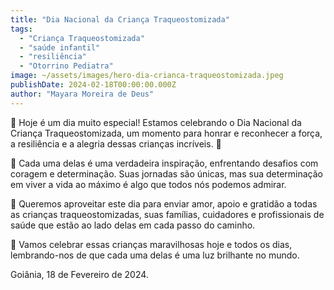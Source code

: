 ```yaml
---
title: "Dia Nacional da Criança Traqueostomizada"
tags:
  - "Criança Traqueostomizada"
  - "saúde infantil"
  - "resiliência"
  - "Otorrino Pediatra"
image: ~/assets/images/hero-dia-crianca-traqueostomizada.jpeg
publishDate: 2024-02-18T00:00:00.000Z
author: "Mayara Moreira de Deus"
---
```


🎈 Hoje é um dia muito especial! Estamos celebrando o Dia Nacional da Criança
Traqueostomizada, um momento para honrar e reconhecer a força, a resiliência e a
alegria dessas crianças incríveis. 💖

🌟 Cada uma delas é uma verdadeira inspiração, enfrentando desafios com coragem
e determinação. Suas jornadas são únicas, mas sua determinação em viver a vida
ao máximo é algo que todos nós podemos admirar.

💬 Queremos aproveitar este dia para enviar amor, apoio e gratidão a todas as
crianças traqueostomizadas, suas famílias, cuidadores e profissionais de saúde
que estão ao lado delas em cada passo do caminho.

🎉 Vamos celebrar essas crianças maravilhosas hoje e todos os dias,
lembrando-nos de que cada uma delas é uma luz brilhante no mundo.

Goiânia, 18 de Fevereiro de 2024.
